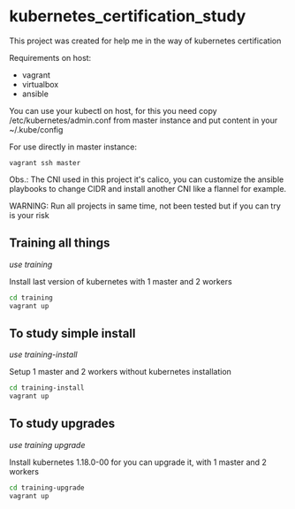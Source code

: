 # kubernetes_certification_study

This project was created for help me in the way of kubernetes certification

Requirements on host:
- vagrant
- virtualbox
- ansible

You can use your kubectl on host, for this you need copy /etc/kubernetes/admin.conf from master instance and put content in your ~/.kube/config

For use directly in master instance:

`vagrant ssh master`

Obs.: The CNI used in this project it's calico, you can customize the ansible playbooks to change CIDR and install another CNI like a flannel for example.

WARNING: Run all projects in same time, not been tested but if you can try is your risk

## Training all things
*use training*

Install last version of kubernetes with 1 master and 2 workers

```bash
cd training
vagrant up
```

## To study simple install
*use training-install*

Setup 1 master and 2 workers without kubernetes installation

```bash
cd training-install
vagrant up
```

## To study upgrades
*use training upgrade*

Install kubernetes 1.18.0-00 for you can upgrade it, with 1 master and 2 workers

```bash
cd training-upgrade
vagrant up
```

